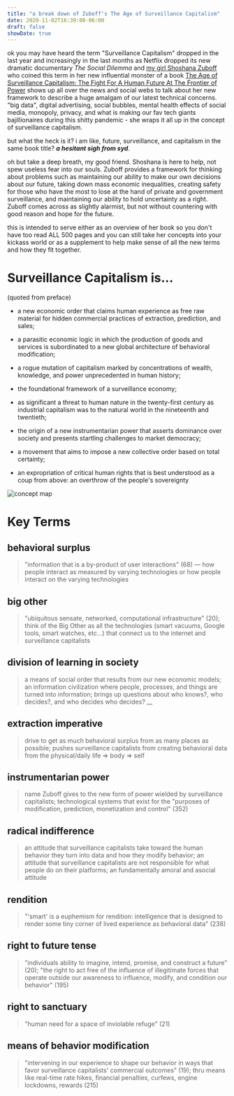 ```yaml
---
title: "a break down of Zuboff's The Age of Surveillance Capitalism"
date: 2020-11-02T16:39:00-06:00
draft: false
showDate: true
---
```


ok you may have heard the term "Surveillance Capitalism" dropped in the last year and increasingly in the last months as Netflix dropped its new dramatic documentary _The Social Dilemma_
and [my girl Shoshana Zuboff](https://shoshanazuboff.com/book/shoshana/) who coined this term in her new influential monster of a book [The Age of Surveillance Capitalism: The Fight For A Human Future At The Frontier of Power](https://www.volumesbooks.com/book/9781541758001) shows up all over the news and social webs to talk about
her new framework to describe a huge amalgam of our latest technical concerns.
"big data", digital advertising, social bubbles, mental health effects of social media, monopoly, privacy, and what is making our fav tech giants bajillionaires during this shitty pandemic - 
she wraps it all up in the concept of surveillance capitalism. 

but what the heck is it? i am like, future, surveillance, and capitalism in the same book title? **_a hesitant sigh from syd_**.

oh but take a deep breath, my good friend. Shoshana is here to help, not spew useless fear into our souls. Zuboff provides a framework for thinking about problems such as maintaining our ability to make
our own decisions about our future, taking down mass economic inequalities, creating safety for those who have the most to lose at the hand of private and government surveillance, and maintaining our ability to hold uncertainty as a right. Zuboff
comes across as slightly alarmist, but not without countering with good reason and hope for the future.

this is intended to serve either as an overview of her book so you don't have too read ALL 500 pages and you can still take her
concepts into your kickass world or as a supplement to help make sense of all the new terms and how they fit together.

# Surveillance Capitalism is...

(quoted from preface)

- a new economic order that claims human experience as free raw material for hidden commercial practices of extraction, prediction, and sales;

- a parasitic economic logic in which the production of goods and services is subordinated to a new global architecture of behavioral modification;

- a rogue mutation of capitalism marked by concentrations of wealth, knowledge, and power unprecedented in human history;

- the foundational framework of a surveillance economy;

- as significant a threat to human nature in the twenty-first century as industrial capitalism was to the natural world in the nineteenth and twentieth;

- the origin of a new instrumentarian power that asserts dominance over society and presents startling challenges to market democracy;

- a movement that aims to impose a new collective order based on total certainty;

- an expropriation of critical human rights that is best understood as a coup from above: an overthrow of the people's sovereignty


![concept map](/Surveillance_Cap_Concept_Map.png)

# Key Terms

## **behavioral surplus**

> "information that is a by-product of user interactions" (68) — how people interact as measured by varying technologies or how people interact on the varying technologies

## big other

> "ubiquitous sensate, networked, computational infrastructure" (20); think of the Big Other as all the technologies (smart vacuums, Google tools, smart watches, etc...) that connect us to the internet and surveillance capitalists

## division of learning in society

> a means of social order that results from our new economic models; an information civilization where people, processes, and things are turned into information; brings up questions about who knows?, who decides?, and who decides who decides?
__
## **extraction imperative**

> drive to get as much behavioral surplus from as many places as possible; pushes surveillance capitalists from creating behavioral data from the physical/daily life ⇒ body ⇒ self

## **instrumentarian power**

> name Zuboff gives to the new form of power wielded by surveillance capitalists; technological systems that exist for the "purposes of modification, prediction, monetization and control" (352)

## r**adical indifferenc**e

> an attitude that surveillance capitalists take toward the human behavior they turn into data and how they modify behavior; an attitude that surveillance capitalists are not responsible for what people do on their platforms; an fundamentally amoral and asocial attitude

## **rendition**

> "'smart' is a euphemism for rendition: intelligence that is designed to render some tiny corner of lived experience as behavioral data" (238)

## right to future tense

> "individuals ability to imagine, intend, promise, and construct a future" (20); "the right to act free of the influence of illegitimate forces that operate outside our awareness to influence, modify, and condition our behavior" (195)

## right to sanctuary

> "human need for a space of inviolable refuge" (21)

## **means of behavior modification**

> "intervening in our experience to shape our behavior in ways that favor surveillance capitalists' commercial outcomes" (19); thru means like real-time rate hikes, financial penalties, curfews, engine lockdowns, rewards (215)
